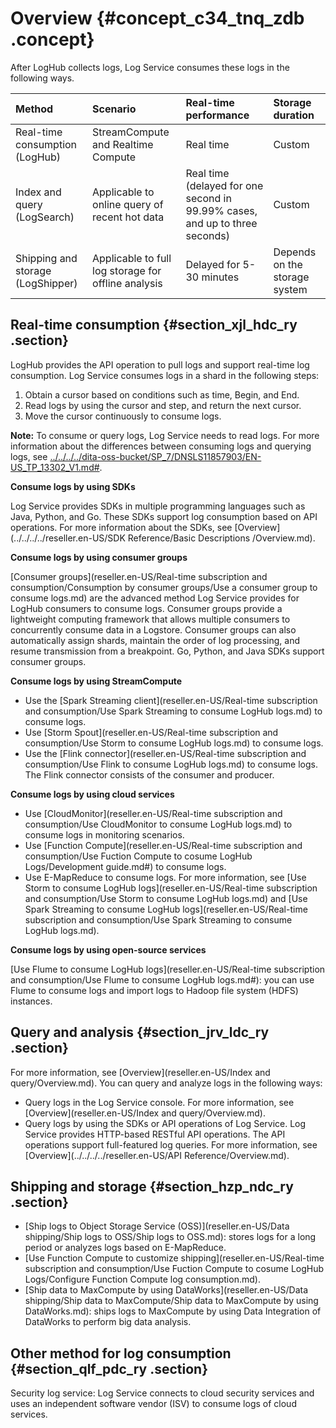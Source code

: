 # Overview {#concept_c34_tnq_zdb .concept}

After LogHub collects logs, Log Service consumes these logs in the following ways.

|Method|Scenario|Real-time performance|Storage duration|
|:-----|:-------|:--------------------|:---------------|
|Real-time consumption \(LogHub\)|StreamCompute and Realtime Compute|Real time|Custom|
|Index and query \(LogSearch\)|Applicable to online query of recent hot data|Real time \(delayed for one second in 99.99% cases, and up to three seconds\)|Custom|
|Shipping and storage \(LogShipper\)|Applicable to full log storage for offline analysis|Delayed for 5-30 minutes|Depends on the storage system|

## Real-time consumption {#section_xjl_hdc_ry .section}

LogHub provides the API operation to pull logs and support real-time log consumption. Log Service consumes logs in a shard in the following steps:

1.  Obtain a cursor based on conditions such as time, Begin, and End.
2.  Read logs by using the cursor and step, and return the next cursor.
3.  Move the cursor continuously to consume logs.

**Note:** To consume or query logs, Log Service needs to read logs. For more information about the differences between consuming logs and querying logs, see [../../../../dita-oss-bucket/SP\_7/DNSLS11857903/EN-US\_TP\_13302\_V1.md\#](../../../../reseller.en-US/.md#).

**Consume logs by using SDKs**

Log Service provides SDKs in multiple programming languages such as Java, Python, and Go. These SDKs support log consumption based on API operations. For more information about the SDKs, see [Overview](../../../../reseller.en-US/SDK Reference/Basic Descriptions /Overview.md).

**Consume logs by using consumer groups**

[Consumer groups](reseller.en-US/Real-time subscription and consumption/Consumption by consumer groups/Use a consumer group to consume logs.md) are the advanced method Log Service provides for LogHub consumers to consume logs. Consumer groups provide a lightweight computing framework that allows multiple consumers to concurrently consume data in a Logstore. Consumer groups can also automatically assign shards, maintain the order of log processing, and resume transmission from a breakpoint. Go, Python, and Java SDKs support consumer groups.

**Consume logs by using StreamCompute** 

-   Use the [Spark Streaming client](reseller.en-US/Real-time subscription and consumption/Use Spark Streaming to consume LogHub logs.md) to consume logs.
-   Use [Storm Spout](reseller.en-US/Real-time subscription and consumption/Use Storm to consume LogHub logs.md) to consume logs.
-   Use the [Flink connector](reseller.en-US/Real-time subscription and consumption/Use Flink to consume LogHub logs.md) to consume logs. The Flink connector consists of the consumer and producer.

**Consume logs by using cloud services** 

-   Use [CloudMonitor](reseller.en-US/Real-time subscription and consumption/Use CloudMonitor to consume LogHub logs.md) to consume logs in monitoring scenarios.
-   Use [Function Compute](reseller.en-US/Real-time subscription and consumption/Use Fuction Compute to cosume LogHub Logs/Development guide.md#) to consume logs.
-   Use E-MapReduce to consume logs. For more information, see [Use Storm to consume LogHub logs](reseller.en-US/Real-time subscription and consumption/Use Storm to consume LogHub logs.md) and [Use Spark Streaming to consume LogHub logs](reseller.en-US/Real-time subscription and consumption/Use Spark Streaming to consume LogHub logs.md).

**Consume logs by using open-source services**

[Use Flume to consume LogHub logs](reseller.en-US/Real-time subscription and consumption/Use Flume to consume LogHub logs.md#): you can use Flume to consume logs and import logs to Hadoop file system \(HDFS\) instances.

## Query and analysis {#section_jrv_ldc_ry .section}

For more information, see [Overview](reseller.en-US/Index and query/Overview.md). You can query and analyze logs in the following ways:

-   Query logs in the Log Service console. For more information, see [Overview](reseller.en-US/Index and query/Overview.md).
-   Query logs by using the SDKs or API operations of Log Service. Log Service provides HTTP-based RESTful API operations. The API operations support full-featured log queries. For more information, see [Overview](../../../../reseller.en-US/API Reference/Overview.md).

## Shipping and storage {#section_hzp_ndc_ry .section}

-   [Ship logs to Object Storage Service \(OSS\)](reseller.en-US/Data shipping/Ship logs to OSS/Ship logs to OSS.md): stores logs for a long period or analyzes logs based on E-MapReduce.
-   [Use Function Compute to customize shipping](reseller.en-US/Real-time subscription and consumption/Use Fuction Compute to cosume LogHub Logs/Configure Function Compute log consumption.md).
-   [Ship data to MaxCompute by using DataWorks](reseller.en-US/Data shipping/Ship data to MaxCompute/Ship data to MaxCompute by using DataWorks.md): ships logs to MaxCompute by using Data Integration of DataWorks to perform big data analysis.

## Other method for log consumption {#section_qlf_pdc_ry .section}

Security log service: Log Service connects to cloud security services and uses an independent software vendor \(ISV\) to consume logs of cloud services.

